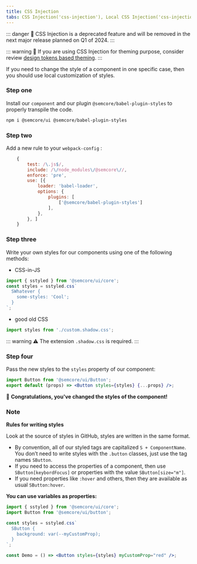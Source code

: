 ```yaml
---
title: CSS Injection
tabs: CSS Injection('css-injection'), Local CSS Injection('css-injection-local'), Global CSS Injection('css-injection-global')
---
```


::: danger
:rotating_light: CSS Injection is a deprecated feature and will be removed in the next major release planned on Q1 of 2024.
:::

::: warning
:rotating_light: If you are using CSS Injection for theming purpose, consider review [design tokens based theming](/style/design-tokens/design-tokens#themes).
:::

If you need to change the style of a component in one specific case, then you should use local customization of styles.

### Step one

Install our `component` and our plugin `@semcore/babel-plugin-styles` to properly transpile the code.

```bash
npm i @semcore/ui @semcore/babel-plugin-styles
```

### Step two

Add a new rule to your `webpack-config` :

```javascript
    {
        test: /\.js$/,
        include: /\/node_modules\/@semcore\//,
        enforce: 'pre',
        use: [{
            loader: 'babel-loader',
            options: {
                plugins: [
                    ['@semcore/babel-plugin-styles']
                ],
            },
        }, ]
    }
```

### Step three

Write your own styles for our components using one of the following methods:

* CSS-in-JS

```jsx
import { sstyled } from '@semcore/ui/core';
const styles = sstyled.css`
  SWhatever {
    some-styles: 'Cool';
  }
`;
```

* good old CSS

```jsx
import styles from './custom.shadow.css';
```

::: warning
:warning: The extension `.shadow.css` is required.
:::

### Step four

Pass the new styles to the `styles` property of our component:

```jsx
import Button from '@semcore/ui/Button';
export default (props) => <Button styles={styles} {...props} />;
```

👯‍ **Congratulations, you've changed the styles of the component!**

### Note

**Rules for writing styles**

Look at the source of styles in GitHub, styles are written in the same format.

* By convention, all of our styled tags are capitalized `S + ComponentName`. You don’t need to write styles with the `.button` classes, just use the tag names `SButton`.
* If you need to access the properties of a component, then use `SButton[keybordFocus]` or properties with the value `SButton[size="m"]`.
* If you need properties like `:hover` and others, then they are available as usual `SButton:hover`.

**You can use variables as properties:**

```jsx
import { sstyled } from '@semcore/ui/core';
import Button from '@semcore/ui/button';

const styles = sstyled.css`
  SButton {
    background: var(--myCustomProp);
  }
`;

const Demo = () => <Button styles={styles} myCustomProp="red" />;
```
